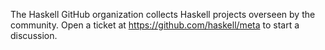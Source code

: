 The Haskell GitHub organization collects Haskell projects overseen by the community. Open a ticket at https://github.com/haskell/meta to start a discussion.

